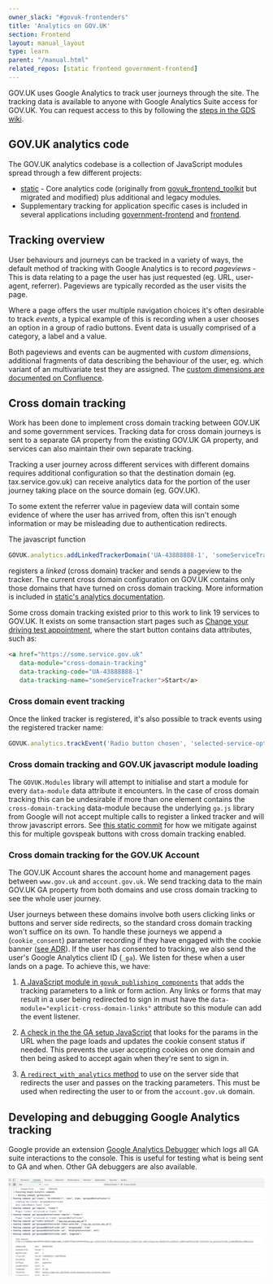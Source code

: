 ```yaml
---
owner_slack: "#govuk-frontenders"
title: 'Analytics on GOV.UK'
section: Frontend
layout: manual_layout
type: learn
parent: "/manual.html"
related_repos: [static frontend government-frontend]
---
```


GOV.UK uses Google Analytics to track user journeys through the site. The tracking
data is available to anyone with Google Analytics Suite access for GOV.UK. You can
request access to this by following the [steps in the GDS wiki](https://sites.google.com/a/digital.cabinet-office.gov.uk/gds/communities-of-practice/data-analysis/tools-technical/access-to-google-analytics).

## GOV.UK analytics code

The GOV.UK analytics codebase is a collection of JavaScript modules spread through a few different projects:

- [static](https://github.com/alphagov/static/blob/main/app/assets/javascripts/analytics.js.erb) - Core analytics code (originally from [govuk_frontend_toolkit](https://github.com/alphagov/govuk_frontend_toolkit/commit/315e46edab783321196fd4a879a97b1a1ca843b1) but migrated and modified) plus additional and legacy modules.
- Supplementary tracking for application specific cases is included in several applications including [government-frontend](https://github.com/alphagov/government-frontend/blob/main/app/assets/javascripts/modules/track-radio-group.js) and [frontend](https://github.com/alphagov/frontend/tree/master/app/assets/javascripts/modules).

## Tracking overview

User behaviours and journeys can be tracked in a variety of ways, the default method of tracking with Google Analytics is to record _pageviews_ - This is data relating to a page the user has just requested (eg. URL, user-agent, referrer).
Pageviews are typically recorded as the user visits the page.

Where a page offers the user multiple navigation choices it's often desirable to track _events_, a typical example of this is recording when a user chooses an option in a group of radio buttons. Event data is usually comprised of a category, a label and a value.

Both pageviews and events can be augmented with _custom dimensions_, additional fragments of data describing the behaviour of the user, eg. which variant of an multivariate test they are assigned.  The [custom dimensions are documented on Confluence](https://gov-uk.atlassian.net/wiki/spaces/GOVUK/pages/23855552/Analytics+on+GOV.UK).

## Cross domain tracking

Work has been done to implement cross domain tracking between GOV.UK and some government services. Tracking data for cross domain journeys is sent to a separate GA property from the existing GOV.UK GA property, and services can also maintain their own separate tracking.

Tracking a user journey across different services with different domains requires additional configuration so that the destination domain (eg. tax.service.gov.uk) can receive analytics data for the portion of the user journey taking place on the source domain (eg. GOV.UK).

To some extent the referrer value in pageview data will contain some evidence of where the user has arrived from, often this isn't enough information or may be misleading due to authentication redirects.

The javascript function

```javascript
GOVUK.analytics.addLinkedTrackerDomain('UA-43888888-1', 'someServiceTracker', ['some.service.gov.uk'])
```

registers a _linked_ (cross domain) tracker and sends a pageview to the tracker. The current cross domain configuration on GOV.UK contains only those domains that have turned on cross domain tracking. More information is included in [static's analytics documentation](https://github.com/alphagov/static/blob/main/docs/analytics.md#tracking-across-domains).

Some cross domain tracking existed prior to this work to link 19 services to GOV.UK. It exists on some transaction start pages such as [Change your driving test appointment](https://www.gov.uk/change-driving-test), where the start button contains data attributes, such as:

```html
<a href="https://some.service.gov.uk"
   data-module="cross-domain-tracking"
   data-tracking-code="UA-43888888-1"
   data-tracking-name="someServiceTracker">Start</a>
```

### Cross domain event tracking

Once the linked tracker is registered, it's also possible to track events using the registered tracker name:

```javascript
GOVUK.analytics.trackEvent('Radio button chosen', 'selected-service-option', { 'trackerName': 'someServiceTracker' })
```

### Cross domain tracking and GOV.UK javascript module loading

The `GOVUK.Modules` library will attempt to initialise and start a module for every `data-module` data attribute it encounters.
In the case of cross domain tracking this can be undesirable if more than one element contains the `cross-domain-tracking` data-module because the underlying `ga.js` library from Google will not accept multiple calls to register a linked tracker and will throw javascript errors.
See [this static commit](https://github.com/alphagov/static/commit/c03c11a84f86deb83ed3b7a4d16ad2e6de3f1d95) for how we mitigate against this for multiple govspeak buttons with cross domain tracking enabled.

### Cross domain tracking for the GOV.UK Account

The GOV.UK Account shares the account home and management pages between `www.gov.uk` and `account.gov.uk`. We send tracking data to the main GOV.UK GA property from both domains and use cross domain tracking to see the whole user journey.

User journeys between these domains involve both users clicking links or buttons and server side redirects, so the standard cross domain tracking won't suffice on its own. To handle these journeys we append a (`cookie_consent`) parameter recording if they have engaged with the cookie banner ([see ADR](https://github.com/alphagov/account-api/blob/77b36bf9959813ab3a15a85e7939fcf034adac5c/docs/adr/003-cookie-consent.md#cookie-consent)). If the user has consented to tracking, we also send the user's Google Analytics client ID (`_ga`). We listen for these when a user lands on a page. To achieve this, we have:

1. [A JavaScript module in `govuk_publishing_components`](https://github.com/alphagov/govuk_publishing_components/blob/master/app/assets/javascripts/govuk_publishing_components/analytics/explicit-cross-domain-links.js) that adds the tracking parameters to a link or form action. Any links or forms that may result in a user being redirected to sign in must have the `data-module="explicit-cross-domain-links"` attribute so this module can add the event listener.

2. [A check in the the GA setup JavaScript](https://github.com/alphagov/govuk_publishing_components/blob/master/app/assets/javascripts/govuk_publishing_components/analytics/init.js#L14-L31) that looks for the params in the URL when the page loads and updates the cookie consent status if needed. This prevents the user accepting cookies on one domain and then being asked to accept again when they're sent to sign in.

3. [A `redirect_with_analytics` method](https://github.com/alphagov/govuk_personalisation/blob/main/lib/govuk_personalisation/controller_concern.rb#L134-L140) to use on the server side that redirects the user and passes on the tracking parameters. This must be used when redirecting the user to or from the `account.gov.uk` domain.

## Developing and debugging Google Analytics tracking

Google provide an extension [Google Analytics Debugger](https://chrome.google.com/webstore/detail/google-analytics-debugger/jnkmfdileelhofjcijamephohjechhna?hl=en) which logs all GA suite interactions to the console.
This is useful for testing what is being sent to GA and when. Other GA debuggers are also available.

![Google Analytics Debugger console output](images/google-analytics-debugger-output.png)
